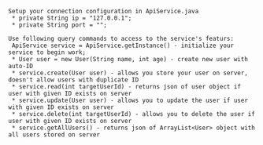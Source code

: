     Setup your connection configuration in ApiService.java
     * private String ip = "127.0.0.1";
     * private String port = "";

    Use following query commands to access to the service's featurs:
     ApiService service = ApiService.getInstance() - initialize your service to begin work;
     * User user = new User(String name, int age) - create new user with auto-ID
     * service.create(User user) - allows you store your user on server, doesn't allow users with duplicate ID
     * service.read(int targetUserId) - returns json of user object if user with given ID exists on server
     * service.update(User user) - allows you to update the user if user with given ID exists on server
     * service.delete(int targetUserId) - allows you to delete the user if user with given ID exists on server
     * service.getAllUsers() - returns json of ArrayList<User> object with all users stored on server
